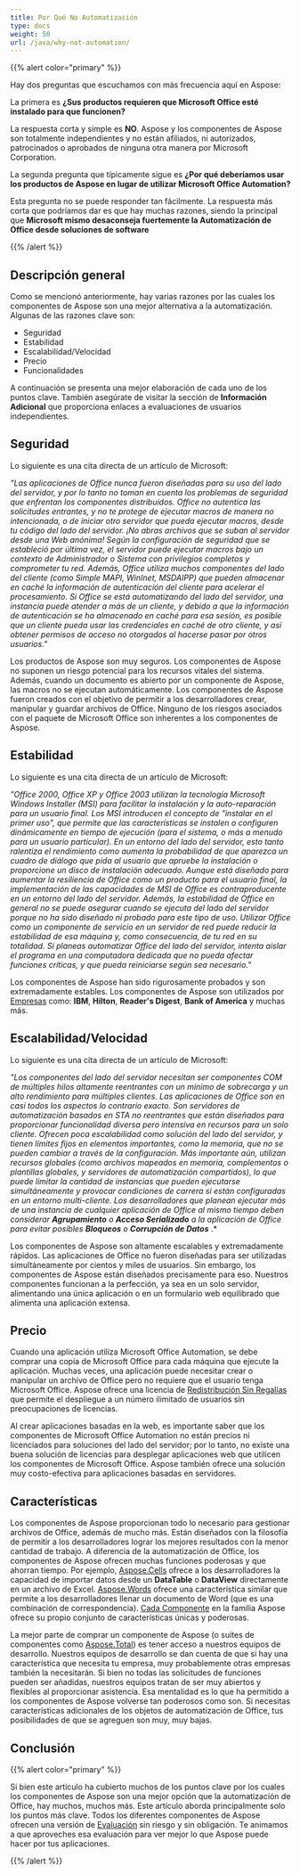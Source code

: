 ```yaml
---
title: Por Qué No Automatización
type: docs
weight: 50
url: /java/why-not-automation/
---
```


{{% alert color="primary" %}} 

Hay dos preguntas que escuchamos con más frecuencia aquí en Aspose: 

La primera es **¿Sus productos requieren que Microsoft Office esté instalado para que funcionen?** 

La respuesta corta y simple es **NO**. Aspose y los componentes de Aspose son totalmente independientes y no están afiliados, ni autorizados, patrocinados o aprobados de ninguna otra manera por Microsoft Corporation. 

La segunda pregunta que típicamente sigue es **¿Por qué deberíamos usar los productos de Aspose en lugar de utilizar Microsoft Office Automation?** 

Esta pregunta no se puede responder tan fácilmente. La respuesta más corta que podríamos dar es que hay muchas razones, siendo la principal que **Microsoft mismo desaconseja fuertemente la Automatización de Office desde soluciones de software** 

{{% /alert %}} 
## **Descripción general**
Como se mencionó anteriormente, hay varias razones por las cuales los componentes de Aspose son una mejor alternativa a la automatización. Algunas de las razones clave son: 

- Seguridad
- Estabilidad
- Escalabilidad/Velocidad
- Precio
- Funcionalidades

A continuación se presenta una mejor elaboración de cada uno de los puntos clave. También asegúrate de visitar la sección de **Información Adicional** que proporciona enlaces a evaluaciones de usuarios independientes. 
## **Seguridad**
Lo siguiente es una cita directa de un artículo de Microsoft: 

*"Las aplicaciones de Office nunca fueron diseñadas para su uso del lado del servidor, y por lo tanto no toman en cuenta los problemas de seguridad que enfrentan los componentes distribuidos. Office no autentica las solicitudes entrantes, y no te protege de ejecutar macros de manera no intencionada, o de iniciar otro servidor que pueda ejecutar macros, desde tu código del lado del servidor. ¡No abras archivos que se suban al servidor desde una Web anónima! Según la configuración de seguridad que se estableció por última vez, el servidor puede ejecutar macros bajo un contexto de Administrador o Sistema con privilegios completos y comprometer tu red. Además, Office utiliza muchos componentes del lado del cliente (como Simple MAPI, WinInet, MSDAIPP) que pueden almacenar en caché la información de autenticación del cliente para acelerar el procesamiento. Si Office se está automatizando del lado del servidor, una instancia puede atender a más de un cliente, y debido a que la información de autenticación se ha almacenado en caché para esa sesión, es posible que un cliente pueda usar las credenciales en caché de otro cliente, y así obtener permisos de acceso no otorgados al hacerse pasar por otros usuarios."* 

Los productos de Aspose son muy seguros. Los componentes de Aspose no suponen un riesgo potencial para los recursos vitales del sistema. Además, cuando un documento es abierto por un componente de Aspose, las macros no se ejecutan automáticamente. Los componentes de Aspose fueron creados con el objetivo de permitir a los desarrolladores crear, manipular y guardar archivos de Office. Ninguno de los riesgos asociados con el paquete de Microsoft Office son inherentes a los componentes de Aspose. 
## **Estabilidad**
Lo siguiente es una cita directa de un artículo de Microsoft: 

*"Office 2000, Office XP y Office 2003 utilizan la tecnología Microsoft Windows Installer (MSI) para facilitar la instalación y la auto-reparación para un usuario final. Los MSI introducen el concepto de "instalar en el primer uso", que permite que las características se instalen o configuren dinámicamente en tiempo de ejecución (para el sistema, o más a menudo para un usuario particular). En un entorno del lado del servidor, esto tanto ralentiza el rendimiento como aumenta la probabilidad de que aparezca un cuadro de diálogo que pida al usuario que apruebe la instalación o proporcione un disco de instalación adecuado. Aunque está diseñado para aumentar la resiliencia de Office como un producto para el usuario final, la implementación de las capacidades de MSI de Office es contraproducente en un entorno del lado del servidor. Además, la estabilidad de Office en general no se puede asegurar cuando se ejecuta del lado del servidor porque no ha sido diseñado ni probado para este tipo de uso. Utilizar Office como un componente de servicio en un servidor de red puede reducir la estabilidad de esa máquina y, como consecuencia, de tu red en su totalidad. Si planeas automatizar Office del lado del servidor, intenta aislar el programa en una computadora dedicada que no pueda afectar funciones críticas, y que pueda reiniciarse según sea necesario."* 

Los componentes de Aspose han sido rigurosamente probados y son extremadamente estables. Los componentes de Aspose son utilizados por [Empresas](https://about.aspose.com/customers) como: **IBM**, **Hilton**, **Reader's Digest**, **Bank of America** y muchas más. 
## **Escalabilidad/Velocidad**
Lo siguiente es una cita directa de un artículo de Microsoft: 

*"Los componentes del lado del servidor necesitan ser componentes COM de múltiples hilos altamente reentrantes con un mínimo de sobrecarga y un alto rendimiento para múltiples clientes. Las aplicaciones de Office son en casi todos los aspectos lo contrario exacto. Son servidores de automatización basados en STA no reentrantes que están diseñados para proporcionar funcionalidad diversa pero intensiva en recursos para un solo cliente. Ofrecen poca escalabilidad como solución del lado del servidor, y tienen límites fijos en elementos importantes, como la memoria, que no se pueden cambiar a través de la configuración. Más importante aún, utilizan recursos globales (como archivos mapeados en memoria, complementos o plantillas globales, y servidores de automatización compartidos), lo que puede limitar la cantidad de instancias que pueden ejecutarse simultáneamente y provocar condiciones de carrera si están configuradas en un entorno multi-cliente. Los desarrolladores que planean ejecutar más de una instancia de cualquier aplicación de Office al mismo tiempo deben considerar* ***Agrupamiento*** *o* ***Acceso Serializado*** *a la aplicación de Office para evitar posibles* ***Bloqueos*** *o* ***Corrupción de Datos*** .* 

Los componentes de Aspose son altamente escalables y extremadamente rápidos. Las aplicaciones de Office no fueron diseñadas para ser utilizadas simultáneamente por cientos y miles de usuarios. Sin embargo, los componentes de Aspose están diseñados precisamente para eso. Nuestros componentes funcionan a la perfección, ya sea en un solo servidor, alimentando una única aplicación o en un formulario web equilibrado que alimenta una aplicación extensa. 
## **Precio**
Cuando una aplicación utiliza Microsoft Office Automation, se debe comprar una copia de Microsoft Office para cada máquina que ejecute la aplicación. Muchas veces, una aplicación puede necesitar crear o manipular un archivo de Office pero no requiere que el usuario tenga Microsoft Office. Aspose ofrece una licencia de [Redistribución Sin Regalías](https://purchase.aspose.com/) que permite el despliegue a un número ilimitado de usuarios sin preocupaciones de licencias. 

Al crear aplicaciones basadas en la web, es importante saber que los componentes de Microsoft Office Automation no están precios ni licenciados para soluciones del lado del servidor; por lo tanto, no existe una buena solución de licencias para desplegar aplicaciones web que utilicen los componentes de Microsoft Office. Aspose también ofrece una solución muy costo-efectiva para aplicaciones basadas en servidores. 
## **Características**
Los componentes de Aspose proporcionan todo lo necesario para gestionar archivos de Office, además de mucho más. Están diseñados con la filosofía de permitir a los desarrolladores lograr los mejores resultados con la menor cantidad de trabajo. A diferencia de la automatización de Office, los componentes de Aspose ofrecen muchas funciones poderosas y que ahorran tiempo. Por ejemplo, [Aspose.Cells](https://products.aspose.com/cells/java/) ofrece a los desarrolladores la capacidad de importar datos desde un **DataTable** o **DataView** directamente en un archivo de Excel. [Aspose.Words](https://products.aspose.com/words/java/) ofrece una característica similar que permite a los desarrolladores llenar un documento de Word (que es una combinación de correspondencia). [Cada Componente](https://products.aspose.com/total/java/) en la familia Aspose ofrece su propio conjunto de características únicas y poderosas. 

La mejor parte de comprar un componente de Aspose (o suites de componentes como [Aspose.Total](https://products.aspose.com/total/java/)) es tener acceso a nuestros equipos de desarrollo. Nuestros equipos de desarrollo se dan cuenta de que si hay una característica que necesita tu empresa, muy probablemente otras empresas también la necesitarán. Si bien no todas las solicitudes de funciones pueden ser añadidas, nuestros equipos tratan de ser muy abiertos y flexibles al proporcionar asistencia. Esa mentalidad es lo que ha permitido a los componentes de Aspose volverse tan poderosos como son. Si necesitas características adicionales de los objetos de automatización de Office, tus posibilidades de que se agreguen son muy, muy bajas. 
## **Conclusión**
{{% alert color="primary" %}} 

Si bien este artículo ha cubierto muchos de los puntos clave por los cuales los componentes de Aspose son una mejor opción que la automatización de Office, hay muchos, muchos más. Este artículo aborda principalmente solo los puntos más clave. Todos los diferentes componentes de Aspose ofrecen una versión de [Evaluación](https://downloads.aspose.com/slides/java) sin riesgo y sin obligación. Te animamos a que aproveches esa evaluación para ver mejor lo que Aspose puede hacer por tus aplicaciones. 

{{% /alert %}} 
